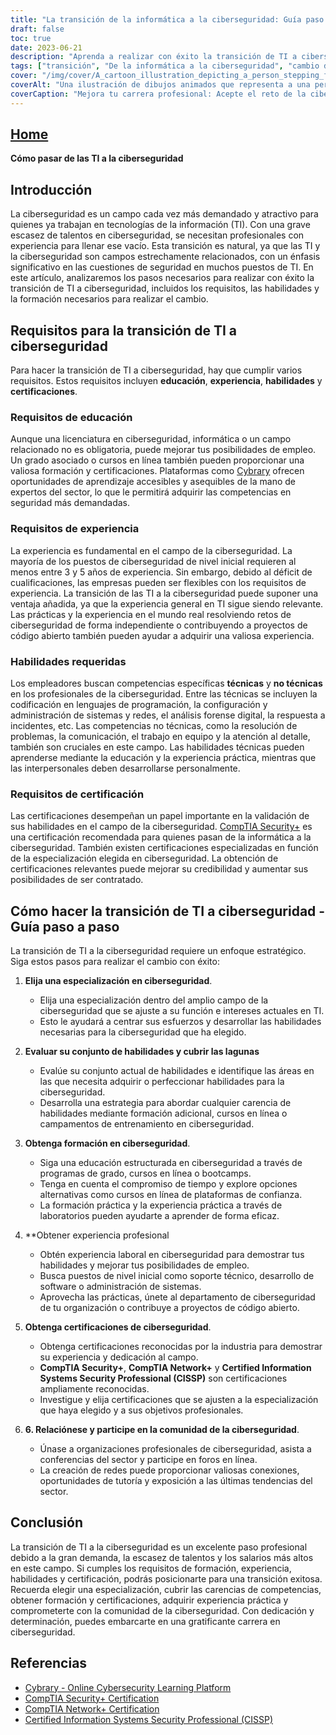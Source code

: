 ```yaml
---
title: "La transición de la informática a la ciberseguridad: Guía paso a paso para el éxito"
draft: false
toc: true
date: 2023-06-21
description: "Aprenda a realizar con éxito la transición de TI a ciberseguridad con nuestra completa guía paso a paso, que le garantizará el éxito en el cambio de carrera."
tags: ["transición", "De la informática a la ciberseguridad", "cambio de carrera", "guía paso a paso", "educación", "experiencia", "competencias", "certificaciones", "especialización", "redes profesionales", "comunidad de ciberseguridad", "escasez de talentos", "gran demanda", "tendencias del sector", "experiencia práctica", "competencias técnicas", "competencias no técnicas", "certificaciones de ciberseguridad", "cursos en línea", "educación en ciberseguridad", "transición a la ciberseguridad", "Transición profesional en TI", "competencias en ciberseguridad", "mercado laboral de la ciberseguridad", "formación en ciberseguridad", "especialización en ciberseguridad", "profesionales de la ciberseguridad", "industria de la ciberseguridad", "Competencias informáticas en ciberseguridad", "trayectorias profesionales en ciberseguridad", "oportunidades de empleo en ciberseguridad"]
cover: "/img/cover/A_cartoon_illustration_depicting_a_person_stepping_from_an.png"
coverAlt: "Una ilustración de dibujos animados que representa a una persona que pasa del mundo de la informática al de la ciberseguridad."
coverCaption: "Mejora tu carrera profesional: Acepte el reto de la ciberseguridad"
---
```


## [Home](/cyber-security-career-playbook-start/)

**Cómo pasar de las TI a la ciberseguridad**

## Introducción

La ciberseguridad es un campo cada vez más demandado y atractivo para quienes ya trabajan en tecnologías de la información (TI). Con una grave escasez de talentos en ciberseguridad, se necesitan profesionales con experiencia para llenar ese vacío. Esta transición es natural, ya que las TI y la ciberseguridad son campos estrechamente relacionados, con un énfasis significativo en las cuestiones de seguridad en muchos puestos de TI. En este artículo, analizaremos los pasos necesarios para realizar con éxito la transición de TI a ciberseguridad, incluidos los requisitos, las habilidades y la formación necesarios para realizar el cambio.

## Requisitos para la transición de TI a ciberseguridad

Para hacer la transición de TI a ciberseguridad, hay que cumplir varios requisitos. Estos requisitos incluyen **educación**, **experiencia**, **habilidades** y **certificaciones**.

### Requisitos de educación

Aunque una licenciatura en ciberseguridad, informática o un campo relacionado no es obligatoria, puede mejorar tus posibilidades de empleo. Un grado asociado o cursos en línea también pueden proporcionar una valiosa formación y certificaciones. Plataformas como [Cybrary](https://www.cybrary.it/) ofrecen oportunidades de aprendizaje accesibles y asequibles de la mano de expertos del sector, lo que le permitirá adquirir las competencias en seguridad más demandadas.

### Requisitos de experiencia

La experiencia es fundamental en el campo de la ciberseguridad. La mayoría de los puestos de ciberseguridad de nivel inicial requieren al menos entre 3 y 5 años de experiencia. Sin embargo, debido al déficit de cualificaciones, las empresas pueden ser flexibles con los requisitos de experiencia. La transición de las TI a la ciberseguridad puede suponer una ventaja añadida, ya que la experiencia general en TI sigue siendo relevante. Las prácticas y la experiencia en el mundo real resolviendo retos de ciberseguridad de forma independiente o contribuyendo a proyectos de código abierto también pueden ayudar a adquirir una valiosa experiencia.

### Habilidades requeridas

Los empleadores buscan competencias específicas **técnicas** y **no técnicas** en los profesionales de la ciberseguridad. Entre las técnicas se incluyen la codificación en lenguajes de programación, la configuración y administración de sistemas y redes, el análisis forense digital, la respuesta a incidentes, etc. Las competencias no técnicas, como la resolución de problemas, la comunicación, el trabajo en equipo y la atención al detalle, también son cruciales en este campo. Las habilidades técnicas pueden aprenderse mediante la educación y la experiencia práctica, mientras que las interpersonales deben desarrollarse personalmente.

### Requisitos de certificación

Las certificaciones desempeñan un papel importante en la validación de sus habilidades en el campo de la ciberseguridad. [CompTIA Security+](https://www.comptia.org/certifications/security) es una certificación recomendada para quienes pasan de la informática a la ciberseguridad. También existen certificaciones especializadas en función de la especialización elegida en ciberseguridad. La obtención de certificaciones relevantes puede mejorar su credibilidad y aumentar sus posibilidades de ser contratado.

## Cómo hacer la transición de TI a ciberseguridad - Guía paso a paso

La transición de TI a la ciberseguridad requiere un enfoque estratégico. Siga estos pasos para realizar el cambio con éxito:

1. **Elija una especialización en ciberseguridad**.
   - Elija una especialización dentro del amplio campo de la ciberseguridad que se ajuste a su función e intereses actuales en TI.
   - Esto le ayudará a centrar sus esfuerzos y desarrollar las habilidades necesarias para la ciberseguridad que ha elegido.

2. **Evaluar su conjunto de habilidades y cubrir las lagunas**
   - Evalúe su conjunto actual de habilidades e identifique las áreas en las que necesita adquirir o perfeccionar habilidades para la ciberseguridad.
   - Desarrolla una estrategia para abordar cualquier carencia de habilidades mediante formación adicional, cursos en línea o campamentos de entrenamiento en ciberseguridad.

3. **Obtenga formación en ciberseguridad**.
   - Siga una educación estructurada en ciberseguridad a través de programas de grado, cursos en línea o bootcamps.
   - Tenga en cuenta el compromiso de tiempo y explore opciones alternativas como cursos en línea de plataformas de confianza.
   - La formación práctica y la experiencia práctica a través de laboratorios pueden ayudarte a aprender de forma eficaz.

4. **Obtener experiencia profesional
   - Obtén experiencia laboral en ciberseguridad para demostrar tus habilidades y mejorar tus posibilidades de empleo.
   - Busca puestos de nivel inicial como soporte técnico, desarrollo de software o administración de sistemas.
   - Aprovecha las prácticas, únete al departamento de ciberseguridad de tu organización o contribuye a proyectos de código abierto.

5. **Obtenga certificaciones de ciberseguridad**.
   - Obtenga certificaciones reconocidas por la industria para demostrar su experiencia y dedicación al campo.
   - **CompTIA Security+**, **CompTIA Network+** y **Certified Information Systems Security Professional (CISSP)** son certificaciones ampliamente reconocidas.
   - Investigue y elija certificaciones que se ajusten a la especialización que haya elegido y a sus objetivos profesionales.

6. **6. Relaciónese y participe en la comunidad de la ciberseguridad**.
   - Únase a organizaciones profesionales de ciberseguridad, asista a conferencias del sector y participe en foros en línea.
   - La creación de redes puede proporcionar valiosas conexiones, oportunidades de tutoría y exposición a las últimas tendencias del sector.

## Conclusión

La transición de TI a la ciberseguridad es un excelente paso profesional debido a la gran demanda, la escasez de talentos y los salarios más altos en este campo. Si cumples los requisitos de formación, experiencia, habilidades y certificación, podrás posicionarte para una transición exitosa. Recuerda elegir una especialización, cubrir las carencias de competencias, obtener formación y certificaciones, adquirir experiencia práctica y comprometerte con la comunidad de la ciberseguridad. Con dedicación y determinación, puedes embarcarte en una gratificante carrera en ciberseguridad.

## Referencias

- [Cybrary - Online Cybersecurity Learning Platform](https://www.cybrary.it/)
- [CompTIA Security+ Certification](https://www.comptia.org/certifications/security)
- [CompTIA Network+ Certification](https://www.comptia.org/certifications/network)
- [Certified Information Systems Security Professional (CISSP)](https://www.isc2.org/Certifications/CISSP)
